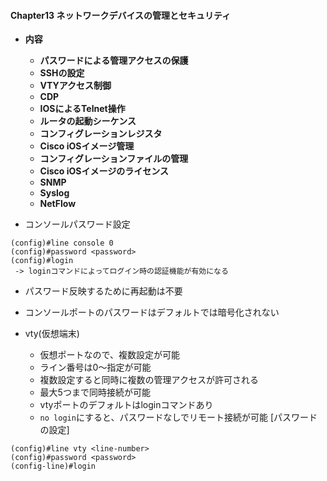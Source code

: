 #### Chapter13 ネットワークデバイスの管理とセキュリティ
- **内容**
  - **パスワードによる管理アクセスの保護**
  - **SSHの設定**
  - **VTYアクセス制御**
  - **CDP**
  - **IOSによるTelnet操作**
  - **ルータの起動シーケンス**
  - **コンフィグレーションレジスタ**
  - **Cisco iOSイメージ管理**
  - **コンフィグレーションファイルの管理**
  - **Cisco iOSイメージのライセンス**
  - **SNMP**
  - **Syslog**
  - **NetFlow**


- コンソールパスワード設定
```
(config)#line console 0
(config)#password <password>
(config)#login
 -> loginコマンドによってログイン時の認証機能が有効になる
```
- パスワード反映するために再起動は不要
- コンソールポートのパスワードはデフォルトでは暗号化されない


- vty(仮想端末)
  - 仮想ポートなので、複数設定が可能
  - ライン番号は0〜指定が可能
  - 複数設定すると同時に複数の管理アクセスが許可される
  - 最大5つまで同時接続が可能
  - vtyポートのデフォルトはloginコマンドあり
  - `no login`にすると、パスワードなしでリモート接続が可能
[パスワードの設定]
```
(config)#line vty <line-number>
(config)#password <password>
(config-line)#login
```

